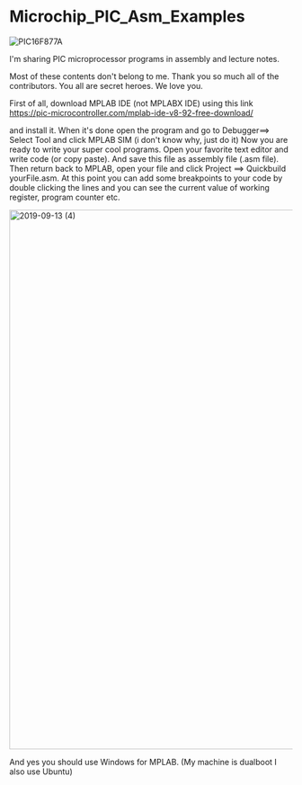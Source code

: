 # Microchip_PIC_Asm_Examples


![PIC16F877A](https://user-images.githubusercontent.com/8023150/65719485-9168b300-e0ae-11e9-83df-73e642c649fe.png)



I'm sharing PIC microprocessor programs in assembly and lecture notes.

Most of these contents don't belong to me. Thank you so much all of the contributors. You all are secret heroes. We love you.

First of all, download MPLAB IDE (not MPLABX IDE) using this link https://pic-microcontroller.com/mplab-ide-v8-92-free-download/

and install it. When it's done open the program and go to Debugger==> Select Tool and click MPLAB SIM (i don't know why, just do it)
Now you are ready to write your super cool programs. Open your favorite text editor and write code (or copy paste). And save this file as assembly file (.asm file). Then return back to MPLAB, open your file and click Project ==> Quickbuild yourFile.asm. At this point you can add some breakpoints to your code by double clicking the lines and you can see the current value of working register, program counter etc. 


<img width="960" alt="2019-09-13 (4)" src="https://user-images.githubusercontent.com/8023150/64895093-6606b280-d630-11e9-899b-e0e2488ef810.png">

And yes you should use Windows for MPLAB. (My machine is dualboot I also use Ubuntu)
